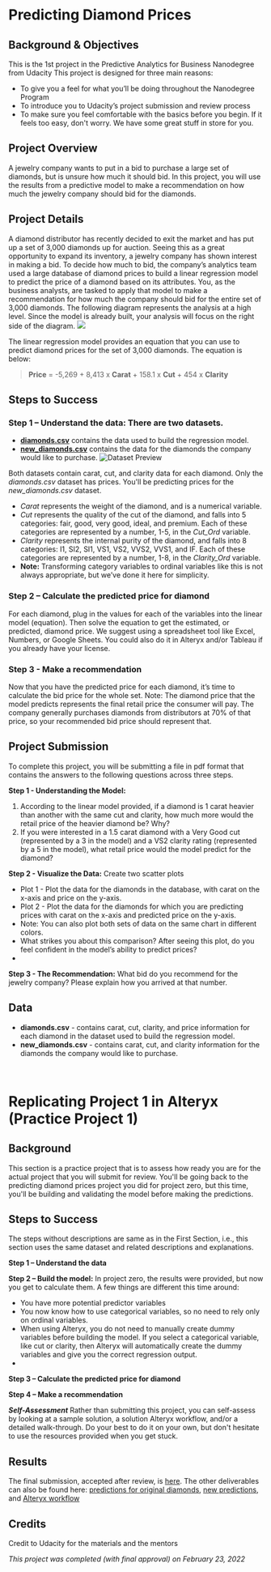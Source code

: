 # **Predicting Diamond Prices**
## Background & Objectives
This is the 1st project in the Predictive Analytics for Business Nanodegree from Udacity
This project is designed for three main reasons:
- To give you a feel for what you’ll be doing throughout the Nanodegree Program
- To introduce you to Udacity’s project submission and review process
- To make sure you feel comfortable with the basics before you begin. If it feels too easy, don't worry. We have some great stuff in store for you.
## Project Overview
A jewelry company wants to put in a bid to purchase a large set of diamonds, but is unsure how much it should bid. In this project, you will use the results from a predictive model to make a recommendation on how much the jewelry company should bid for the diamonds.
## Project Details
A diamond distributor has recently decided to exit the market and has put up a set of 3,000 diamonds up for auction. Seeing this as a great opportunity to expand its inventory, a jewelry company has shown interest in making a bid. To decide how much to bid, the company’s analytics team used a large database of diamond prices to build a linear regression model to predict the price of a diamond based on its attributes. You, as the business analysts, are tasked to apply that model to make a recommendation for how much the company should bid for the entire set of 3,000 diamonds.
The following diagram represents the analysis at a high level. Since the model is already built, your analysis will focus on the right side of the diagram. ![](https://video.udacity-data.com/topher/2017/February/58a4e35b_predictive-diagram/predictive-diagram.png)
 
The linear regression model provides an equation that you can use to predict diamond prices for the set of 3,000 diamonds. The equation is below:
> **Price** = -5,269 + 8,413 x **Carat** + 158.1 x **Cut** + 454 x **Clarity**

## Steps to Success
### Step 1 – Understand the data: There are two datasets.
- [**diamonds.csv**](https://github.com/KOdoi-OJ/Predicting-Diamond-Prices/blob/main/datasets/diamonds.csv) contains the data used to build the regression model.
- [**new_diamonds.csv**](https://github.com/KOdoi-OJ/Predicting-Diamond-Prices/blob/main/datasets/new-diamonds.csv) contains the data for the diamonds the company would like to purchase.
![Dataset Preview](https://video.udacity-data.com/topher/2017/February/58a4de9c_data-snapshot/data-snapshot.png)

Both datasets contain carat, cut, and clarity data for each diamond. Only the *diamonds.csv* dataset has prices. You'll be predicting prices for the *new_diamonds.csv* dataset.
- *Carat* represents the weight of the diamond, and is a numerical variable.
- *Cut* represents the quality of the cut of the diamond, and falls into 5 categories: fair, good, very good, ideal, and premium. Each of these categories are represented by a number, 1-5, in the *Cut_Ord* variable.
- *Clarity* represents the internal purity of the diamond, and falls into 8 categories: I1, SI2, SI1, VS1, VS2, VVS2, VVS1, and IF. Each of these categories are represented by a number, 1-8, in the *Clarity_Ord* variable.
- **Note:** Transforming category variables to ordinal variables like this is not always appropriate, but we’ve done it here for simplicity.
### Step 2 – Calculate the predicted price for diamond
For each diamond, plug in the values for each of the variables into the linear model (equation). Then solve the equation to get the estimated, or predicted, diamond price. We suggest using a spreadsheet tool like Excel, Numbers, or Google Sheets. You could also do it in Alteryx and/or Tableau if you already have your license.
### Step 3 - Make a recommendation
Now that you have the predicted price for each diamond, it’s time to calculate the bid price for the whole set. Note: The diamond price that the model predicts represents the final retail price the consumer will pay. The company generally purchases diamonds from distributors at 70% of that price, so your recommended bid price should represent that.
## Project Submission
To complete this project, you will be submitting a file in pdf format that contains the answers to the following questions across three steps.

**Step 1 - Understanding the Model:**
1.	According to the linear model provided, if a diamond is 1 carat heavier than another with the same cut and clarity, how much more would the retail price of the heavier diamond be? Why?
2.	If you were interested in a 1.5 carat diamond with a Very Good cut (represented by a 3 in the model) and a VS2 clarity rating (represented by a 5 in the model), what retail price would the model predict for the diamond?

**Step 2 - Visualize the Data:** Create two scatter plots
- Plot 1 - Plot the data for the diamonds in the database, with carat on the x-axis and price on the y-axis.
- Plot 2 - Plot the data for the diamonds for which you are predicting prices with carat on the x-axis and predicted price on the y-axis.
- Note: You can also plot both sets of data on the same chart in different colors.
- What strikes you about this comparison? After seeing this plot, do you feel confident in the model’s ability to predict prices?
- 
**Step 3 - The Recommendation:** What bid do you recommend for the jewelry company? Please explain how you arrived at that number.
 
## Data
- **diamonds.csv** - contains carat, cut, clarity, and price information for each diamond in the dataset used to build the regression model.
- **new_diamonds.csv** - contains carat, cut, and clarity information for the diamonds the company would like to purchase.

 
# **Replicating Project 1 in Alteryx (Practice Project 1)**
## Background
This section is a practice project that is to assess how ready you are for the actual project that you will submit for review. You'll be going back to the predicting diamond prices project you did for project zero, but this time, you'll be building and validating the model before making the predictions.
## Steps to Success
The steps without descriptions are same as in the First Section, i.e., this section uses the same dataset and related descriptions and explanations.

**Step 1 – Understand the data**

**Step 2 – Build the model:** In project zero, the results were provided, but now you get to calculate them. A few things are different this time around:
- You have more potential predictor variables
- You now know how to use categorical variables, so no need to rely only on ordinal variables.
- When using Alteryx, you do not need to manually create dummy variables before building the model. If you select a categorical variable, like cut or clarity, then Alteryx will automatically create the dummy variables and give you the correct regression output.
- 
**Step 3 – Calculate the predicted price for diamond**

**Step 4 – Make a recommendation**

***Self-Assessment***
Rather than submitting this project, you can self-assess by looking at a sample solution, a solution Alteryx workflow, and/or a detailed walk-through. Do your best to do it on your own, but don't hesitate to use the resources provided when you get stuck.

## Results
The final submission, accepted after review, is [here](https://github.com/KOdoi-OJ/Predicting-Diamond-Prices/blob/main/Kwame%20Odoi%20Otchere%20-%20Predicting%20Diamond%20Prices%20submission.pdf). The other deliverables can also be found here: [predictions for original diamonds](https://github.com/KOdoi-OJ/Predicting-Diamond-Prices/blob/main/datasets%20with%20predictions/diamonds%20with%20predictions.xlsx), [new predictions](https://github.com/KOdoi-OJ/Predicting-Diamond-Prices/blob/main/datasets%20with%20predictions/new-diamonds%20with%20predictions.xlsx), and [Alteryx workflow](https://github.com/KOdoi-OJ/Predicting-Diamond-Prices/blob/main/Practice%20Project%20-%20Predict%20Diamond%20Prices%20with%20Alteryx.yxmd)
## Credits
Credit to Udacity for the materials and the mentors

*This project was completed (with final approval) on February 23, 2022*

